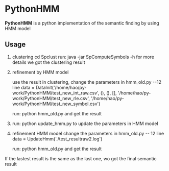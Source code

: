 # PythonHMM

**PythonHMM** is a python implementation of the semantic finding by using HMM model

## Usage

1. clustering
    cd Spclust
    run: java -jar SpComputeSymbols -h for more details
    we got the clustering result

2. refinement by HMM model

    use the result in clustering, change the parameters in hmm_old.py --12 line
    data = DataInit('/home/hao/py-work/PythonHMM/test_new_int_raw.csv', (), (), [], '/home/hao/py-work/PythonHMM/test_new_rle.csv', '/home/hao/py-work/PythonHMM/test_new_symbol.csv')

    run: python hmm_old.py and get the result

3. run: python update_hmm.py to update the parameters in HMM model

4. refinement HMM model
    change the parameters in hmm_old.py -- 12 line
    data = UpdateHmm('./test_resultraw2.log')

    run: python hmm_old.py and get the result

If the lastest result is the same as the last one, wo got the final semantic result 



